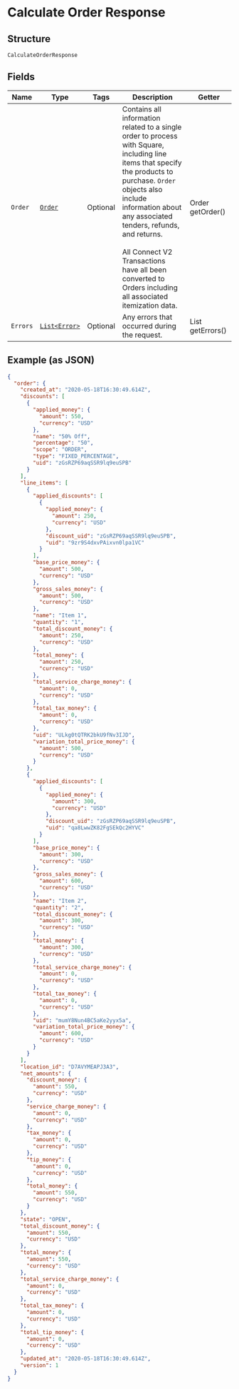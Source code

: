 
# Calculate Order Response

## Structure

`CalculateOrderResponse`

## Fields

| Name | Type | Tags | Description | Getter |
|  --- | --- | --- | --- | --- |
| `Order` | [`Order`](../../doc/models/order.md) | Optional | Contains all information related to a single order to process with Square,<br>including line items that specify the products to purchase. `Order` objects also<br>include information about any associated tenders, refunds, and returns.<br><br>All Connect V2 Transactions have all been converted to Orders including all associated<br>itemization data. | Order getOrder() |
| `Errors` | [`List<Error>`](../../doc/models/error.md) | Optional | Any errors that occurred during the request. | List<Error> getErrors() |

## Example (as JSON)

```json
{
  "order": {
    "created_at": "2020-05-18T16:30:49.614Z",
    "discounts": [
      {
        "applied_money": {
          "amount": 550,
          "currency": "USD"
        },
        "name": "50% Off",
        "percentage": "50",
        "scope": "ORDER",
        "type": "FIXED_PERCENTAGE",
        "uid": "zGsRZP69aqSSR9lq9euSPB"
      }
    ],
    "line_items": [
      {
        "applied_discounts": [
          {
            "applied_money": {
              "amount": 250,
              "currency": "USD"
            },
            "discount_uid": "zGsRZP69aqSSR9lq9euSPB",
            "uid": "9zr9S4dxvPAixvn0lpa1VC"
          }
        ],
        "base_price_money": {
          "amount": 500,
          "currency": "USD"
        },
        "gross_sales_money": {
          "amount": 500,
          "currency": "USD"
        },
        "name": "Item 1",
        "quantity": "1",
        "total_discount_money": {
          "amount": 250,
          "currency": "USD"
        },
        "total_money": {
          "amount": 250,
          "currency": "USD"
        },
        "total_service_charge_money": {
          "amount": 0,
          "currency": "USD"
        },
        "total_tax_money": {
          "amount": 0,
          "currency": "USD"
        },
        "uid": "ULkg0tQTRK2bkU9fNv3IJD",
        "variation_total_price_money": {
          "amount": 500,
          "currency": "USD"
        }
      },
      {
        "applied_discounts": [
          {
            "applied_money": {
              "amount": 300,
              "currency": "USD"
            },
            "discount_uid": "zGsRZP69aqSSR9lq9euSPB",
            "uid": "qa8LwwZK82FgSEkQc2HYVC"
          }
        ],
        "base_price_money": {
          "amount": 300,
          "currency": "USD"
        },
        "gross_sales_money": {
          "amount": 600,
          "currency": "USD"
        },
        "name": "Item 2",
        "quantity": "2",
        "total_discount_money": {
          "amount": 300,
          "currency": "USD"
        },
        "total_money": {
          "amount": 300,
          "currency": "USD"
        },
        "total_service_charge_money": {
          "amount": 0,
          "currency": "USD"
        },
        "total_tax_money": {
          "amount": 0,
          "currency": "USD"
        },
        "uid": "mumY8Nun4BC5aKe2yyx5a",
        "variation_total_price_money": {
          "amount": 600,
          "currency": "USD"
        }
      }
    ],
    "location_id": "D7AVYMEAPJ3A3",
    "net_amounts": {
      "discount_money": {
        "amount": 550,
        "currency": "USD"
      },
      "service_charge_money": {
        "amount": 0,
        "currency": "USD"
      },
      "tax_money": {
        "amount": 0,
        "currency": "USD"
      },
      "tip_money": {
        "amount": 0,
        "currency": "USD"
      },
      "total_money": {
        "amount": 550,
        "currency": "USD"
      }
    },
    "state": "OPEN",
    "total_discount_money": {
      "amount": 550,
      "currency": "USD"
    },
    "total_money": {
      "amount": 550,
      "currency": "USD"
    },
    "total_service_charge_money": {
      "amount": 0,
      "currency": "USD"
    },
    "total_tax_money": {
      "amount": 0,
      "currency": "USD"
    },
    "total_tip_money": {
      "amount": 0,
      "currency": "USD"
    },
    "updated_at": "2020-05-18T16:30:49.614Z",
    "version": 1
  }
}
```

